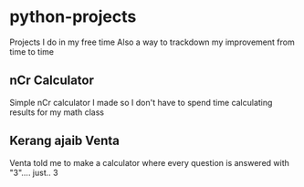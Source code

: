 # python-projects
Projects I do in my free time
Also a way to trackdown my improvement from time to time

## nCr Calculator
Simple nCr calculator I made so I don't have to spend time calculating results for my math class

## Kerang ajaib Venta
Venta told me to make a calculator where every question is answered with "3".... just.. 3
